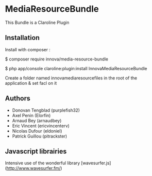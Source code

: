 # MediaResourceBundle
This Bundle is a Claroline Plugin

## Installation

Install with composer :

   $ composer require innova/media-resource-bundle
   
   $ php app/console claroline:plugin:install InnovaMediaResourceBundle

Create a folder named innovamediaresourcefiles in the root of the application & set facl on it


## Authors

* Donovan Tengblad (purplefish32)
* Axel Penin (Elorfin)
* Arnaud Bey (arnaudbey)
* Eric Vincent (ericvincenterv)
* Nicolas Dufour (eldoniel)
* Patrick Guillou (pitrackster)

## Javascript librairies
Intensive use of the wonderful library [wavesurfer.js] (http://www.wavesurfer.fm/)

